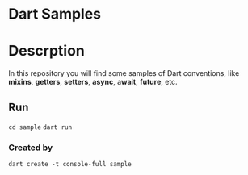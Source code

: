 <h1>Dart Samples</h1>

# Descrption

In this repository you will find some samples of Dart conventions, like **mixins**, **getters**, **setters**, **async**, a**wait**, **future**, etc.

## Run

```cd sample```
```dart run```

### Created by
```dart create -t console-full sample```
